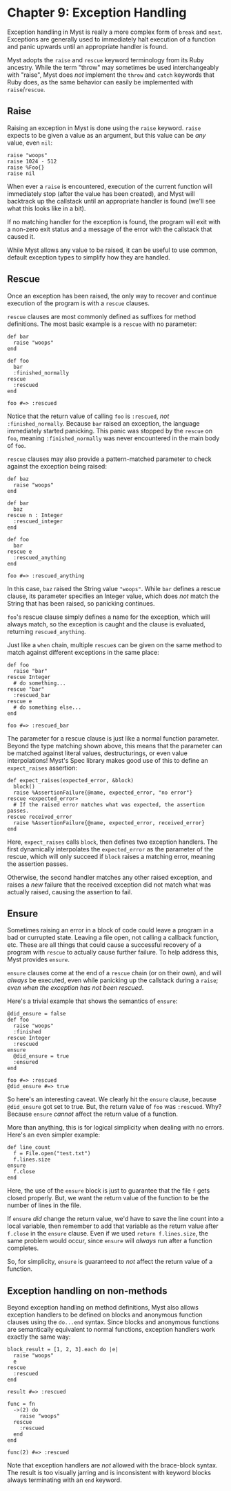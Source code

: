 # Chapter 9: Exception Handling

Exception handling in Myst is really a more complex form of `break` and `next`. Exceptions are generally used to immediately halt execution of a function and panic upwards until an appropriate handler is found.

Myst adopts the `raise` and `rescue` keyword terminology from its Ruby ancestry. While the term "throw" may sometimes be used interchangeably with "raise", Myst does _not_ implement the `throw` and `catch` keywords that Ruby does, as the same behavior can easily be implemented with `raise`/`rescue`.


## Raise

Raising an exception in Myst is done using the `raise` keyword. `raise` expects to be given a value as an argument, but this value can be _any_ value, even `nil`:

```myst
raise "woops"
raise 1024 - 512
raise %Foo{}
raise nil
```

When ever a `raise` is encountered, execution of the current function will immediately stop (after the value has been created), and Myst will backtrack up the callstack until an appropriate handler is found (we'll see what this looks like in a bit).

If no matching handler for the exception is found, the program will exit with a non-zero exit status and a message of the error with the callstack that caused it.

While Myst allows any value to be raised, it can be useful to use common, default exception types to simplify how they are handled.


## Rescue

Once an exception has been raised, the only way to recover and continue execution of the program is with a `rescue` clauses.

`rescue` clauses are most commonly defined as suffixes for method definitions. The most basic example is a `rescue` with no parameter:

```myst
def bar
  raise "woops"
end

def foo
  bar
  :finished_normally
rescue
  :rescued
end

foo #=> :rescued
```

Notice that the return value of calling `foo` is `:rescued`, _not_ `:finished_normally`. Because `bar` raised an exception, the language immediately started panicking. This panic was stopped by the `rescue` on `foo`, meaning `:finished_normally` was never encountered in the main body of `foo`.

`rescue` clauses may also provide a pattern-matched parameter to check against the exception being raised:

```myst
def baz
  raise "woops"
end

def bar
  baz
rescue n : Integer
  :rescued_integer
end

def foo
  bar
rescue e
  :rescued_anything
end

foo #=> :rescued_anything
```

In this case, `baz` raised the String value `"woops"`. While `bar` defines a rescue clause, its parameter specifies an Integer value, which does _not_ match the String that has been raised, so panicking continues.

`foo`'s rescue clause simply defines a name for the exception, which will always match, so the exception is caught and the clause is evaluated, returning `rescued_anything`.

Just like a `when` chain, multiple `rescue`s can be given on the same method to match against different exceptions in the same place:

```myst
def foo
  raise "bar"
rescue Integer
  # do something...
rescue "bar"
  :rescued_bar
rescue e
  # do something else...
end

foo #=> :rescued_bar
```

The parameter for a rescue clause is just like a normal function parameter. Beyond the type matching shown above, this means that the parameter can be matched against literal values, destructurings, or even value interpolations! Myst's Spec library makes good use of this to define an `expect_raises` assertion:

```myst
def expect_raises(expected_error, &block)
  block()
  raise %AssertionFailure{@name, expected_error, "no error"}
rescue <expected_error>
  # If the raised error matches what was expected, the assertion passes.
rescue received_error
  raise %AssertionFailure{@name, expected_error, received_error}
end
```

Here, `expect_raises` calls `block`, then defines two exception handlers. The first dynamically interpolates the `expected_error` as the parameter of the rescue, which will only succeed if `block` raises a matching error, meaning the assertion passes.

Otherwise, the second handler matches any other raised exception, and raises a _new_ failure that the received exception did not match what was actually raised, causing the assertion to fail.


## Ensure

Sometimes raising an error in a block of code could leave a program in a bad or currupted state. Leaving a file open, not calling a callback function, etc. These are all things that could cause a successful recovery of a program with `rescue` to actually cause further failure. To help address this, Myst provides `ensure`.

`ensure` clauses come at the end of a `rescue` chain (or on their own), and will _always_ be executed, even while panicking up the callstack during a `raise`; _even when the exception has not been rescued_.

Here's a trivial example that shows the semantics of `ensure`:

```myst
@did_ensure = false
def foo
  raise "woops"
  :finished
rescue Integer
  :rescued
ensure
  @did_ensure = true
  :ensured
end

foo #=> :rescued
@did_ensure #=> true
```

So here's an interesting caveat. We clearly hit the `ensure` clause, because `@did_ensure` got set to true. But, the return value of `foo` was `:rescued`. Why? Because `ensure` _cannot_ affect the return value of a function.

More than anything, this is for logical simplicity when dealing with no errors. Here's an even simpler example:

```myst
def line_count
  f = File.open("test.txt")
  f.lines.size
ensure
  f.close
end
```

Here, the use of the `ensure` block is just to guarantee that the file `f` gets closed properly. But, we want the return value of the function to be the number of lines in the file.

If `ensure` _did_ change the return value, we'd have to save the line count into a local variable, then remember to add that variable as the return value after `f.close` in the `ensure` clause. Even if we used `return f.lines.size`, the same problem would occur, since `ensure` will _always_ run after a function completes.

So, for simplicity, `ensure` is guaranteed to _not_ affect the return value of a function.


## Exception handling on non-methods

Beyond exception handling on method definitions, Myst also allows exception handlers to be defined on blocks and anonymous function clauses using the `do...end` syntax. Since blocks and anonymous functions are semantically equivalent to normal functions, exception handlers work exactly the same way:

```myst
block_result = [1, 2, 3].each do |e|
  raise "woops"
  e
rescue
  :rescued
end

result #=> :rescued

func = fn
  ->(2) do
    raise "woops"
  rescue
    :rescued
  end
end

func(2) #=> :rescued
```

Note that exception handlers are _not_ allowed with the brace-block syntax. The result is too visually jarring and is inconsistent with keyword blocks always terminating with an `end` keyword.